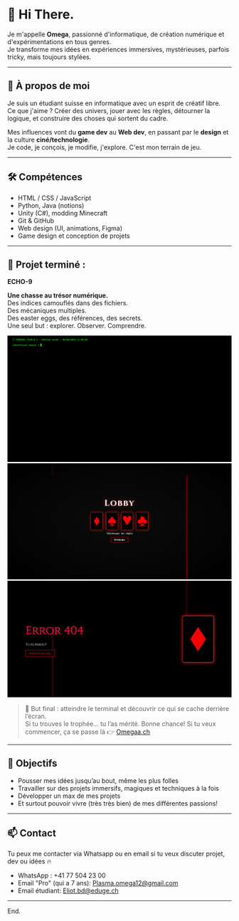 # 👋 Hi There.
 
Je m'appelle **Omega**, passionné d'informatique, de création numérique et d'expérimentations en tous genres.  
Je transforme mes idées en expériences immersives, mystérieuses, parfois tricky, mais toujours stylées.

---

## 🧠 À propos de moi

Je suis un étudiant suisse en informatique avec un esprit de créatif libre.  
Ce que j'aime ? Créer des univers, jouer avec les règles, détourner la logique, et construire des choses qui sortent du cadre.

Mes influences vont du **game dev** au **Web dev**, en passant par le **design** et la culture **ciné/technologie**.  
Je code, je conçois, je modifie, j'explore. C'est mon terrain de jeu.

---

## 🛠️ Compétences

- HTML / CSS / JavaScript  
- Python, Java (notions)  
- Unity (C#), modding Minecraft  
- Git & GitHub  
- Web design (UI, animations, Figma)  
- Game design et conception de projets  

---

## 🚀 Projet terminé : 
**ECHO-9**

**Une chasse au trésor numérique.**  
Des indices camouflés dans des fichiers.  
Des mécaniques multiples.  
Des easter eggs, des références, des secrets.  
Une seul but : explorer. Observer. Comprendre.

![Echo-9 Terminal](ECHO-9_Terminal.png)  
![Echo-9 Lobby](ECHO9-Lobby.png)  
![Echo-9 404](ECHO9-404.png)

> 🎯 But final : atteindre le terminal et découvrir ce qui se cache derrière l’écran.  
> Si tu trouves le trophée... tu l’as mérité.
> Bonne chance!
> Si tu veux commencer, ça se passe là 👉 [Omegaa.ch](omegaa.ch)

---

## 🎯 Objectifs

- Pousser mes idées jusqu’au bout, même les plus folles  
- Travailler sur des projets immersifs, magiques et techniques à la fois  
- Développer un max de mes projets
- Et surtout pouvoir vivre (très très bien) de mes différentes passions!

---

## 📫 Contact

Tu peux me contacter via Whatsapp ou en email si tu veux discuter projet, dev ou idées 🔥
- WhatsApp : +41 77 504 23 00
- Email "Pro" (qui a 7 ans): Plasma.omega12@gmail.com
- Email étudiant: Eliot.bd@eduge.ch

---

End.
